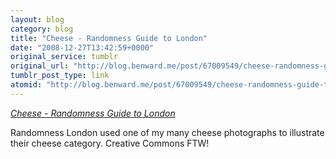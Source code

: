 ```yaml
---
layout: blog
category: blog
title: "Cheese - Randomness Guide to London"
date: "2008-12-27T13:42:59+0000"
original_service: tumblr
original_url: "http://blog.benward.me/post/67009549/cheese-randomness-guide-to-london"
tumblr_post_type: link
atomid: "http://blog.benward.me/post/67009549/cheese-randomness-guide-to-london"
---
```

*[Cheese - Randomness Guide to London](http://london.randomness.org.uk/wiki.cgi?Category_Cheese)*

Randomness London used one of my many cheese photographs to illustrate their cheese category. Creative Commons FTW!